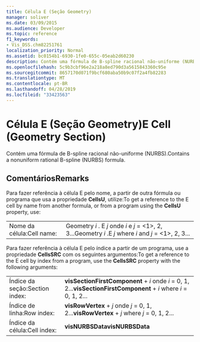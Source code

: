 ```yaml
---
title: Célula E (Seção Geometry)
manager: soliver
ms.date: 03/09/2015
ms.audience: Developer
ms.topic: reference
f1_keywords:
- Vis_DSS.chm82251761
localization_priority: Normal
ms.assetid: bc0154b1-6930-1fe0-655c-05eab2d60230
description: Contém uma fórmula de B-spline racional não-uniforme (NURBS).
ms.openlocfilehash: 5c9b3cbf96e2a218a8ed790d3a5615843360c95e
ms.sourcegitcommit: 8657170d071f9bcf680aba50b9c07f2a4fb82283
ms.translationtype: MT
ms.contentlocale: pt-BR
ms.lasthandoff: 04/28/2019
ms.locfileid: "33423563"
---
```

# <a name="e-cell-geometry-section"></a><span data-ttu-id="43126-103">Célula E (Seção Geometry)</span><span class="sxs-lookup"><span data-stu-id="43126-103">E Cell (Geometry Section)</span></span>

<span data-ttu-id="43126-104">Contém uma fórmula de B-spline racional não-uniforme (NURBS).</span><span class="sxs-lookup"><span data-stu-id="43126-104">Contains a nonuniform rational B-spline (NURBS) formula.</span></span>
  
## <a name="remarks"></a><span data-ttu-id="43126-105">Comentários</span><span class="sxs-lookup"><span data-stu-id="43126-105">Remarks</span></span>

<span data-ttu-id="43126-106">Para fazer referência à célula E pelo nome, a partir de outra fórmula ou programa que usa a propriedade **CellsU**, utilize:</span><span class="sxs-lookup"><span data-stu-id="43126-106">To get a reference to the E cell by name from another formula, or from a program using the **CellsU** property, use:</span></span> 
  
|||
|:-----|:-----|
| <span data-ttu-id="43126-107">Nome da célula:</span><span class="sxs-lookup"><span data-stu-id="43126-107">Cell name:</span></span>  <br/> | <span data-ttu-id="43126-108">Geometry  *i*  . E  *j*            onde  *i*  e  *j*  = <1>, 2, 3...</span><span class="sxs-lookup"><span data-stu-id="43126-108">Geometry  *i*  .E  *j*            where  *i*  and  *j*  = <1>, 2, 3...</span></span>  <br/> |
   
<span data-ttu-id="43126-109">Para fazer referência à célula E pelo índice a partir de um programa, use a propriedade **CellsSRC** com os seguintes argumentos:</span><span class="sxs-lookup"><span data-stu-id="43126-109">To get a reference to the E cell by index from a program, use the **CellsSRC** property with the following arguments:</span></span> 
  
|||
|:-----|:-----|
| <span data-ttu-id="43126-110">Índice da seção:</span><span class="sxs-lookup"><span data-stu-id="43126-110">Section index:</span></span>  <br/> |<span data-ttu-id="43126-111">**visSectionFirstComponent**  +   *i* onde *i* = 0, 1, 2...</span><span class="sxs-lookup"><span data-stu-id="43126-111">**visSectionFirstComponent** +  *i*            where  *i*  = 0, 1, 2...</span></span>  <br/> |
| <span data-ttu-id="43126-112">Índice de linha:</span><span class="sxs-lookup"><span data-stu-id="43126-112">Row index:</span></span>  <br/> |<span data-ttu-id="43126-113">**visRowVertex**  +   *j* onde *j* = 0, 1, 2...</span><span class="sxs-lookup"><span data-stu-id="43126-113">**visRowVertex** +  *j*            where  *j*  = 0, 1, 2...</span></span>  <br/> |
| <span data-ttu-id="43126-114">Índice da célula:</span><span class="sxs-lookup"><span data-stu-id="43126-114">Cell index:</span></span>  <br/> |<span data-ttu-id="43126-115">**visNURBSData**</span><span class="sxs-lookup"><span data-stu-id="43126-115">**visNURBSData**</span></span> <br/> |
   

